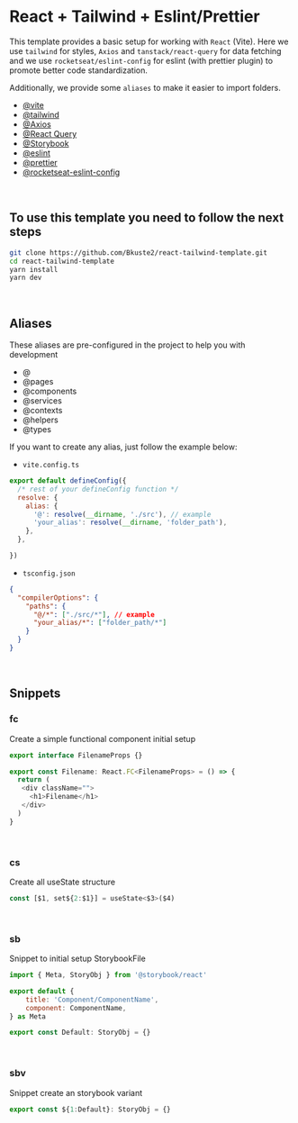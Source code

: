 # React + Tailwind + Eslint/Prettier

This template provides a basic setup for working with `React` (Vite). Here we use `tailwind` for styles, `Axios` and `tanstack/react-query` for data fetching and we use `rocketseat/eslint-config` for eslint (with prettier plugin) to promote better code standardization.
<br/>

Additionally, we provide some `aliases` to make it easier to import folders.

- [@vite](https://vitejs.dev/)
- [@tailwind](https://tailwindcss.com/docs/guides/vite)
- [@Axios](https://axios-http.com/ptbr/docs/intro)
- [@React Query](https://tanstack.com/query/latest/docs/react/overview)
- [@Storybook](https://storybook.js.org/docs/react/get-started/install/)
- [@eslint](https://eslint.org/)
- [@prettier](https://prettier.io/)
- [@rocketseat-eslint-config](https://github.com/Rocketseat/eslint-config-rocketseat.git)

<br/>

## To use this template you need to follow the next steps

```bash
git clone https://github.com/Bkuste2/react-tailwind-template.git
cd react-tailwind-template
yarn install
yarn dev
```

<br/>

## Aliases

These aliases are pre-configured in the project to help you with development

- @
- @pages
- @components
- @services
- @contexts
-	@helpers
- @types

If you want to create any alias, just follow the example below:

- `vite.config.ts`

```javascript
export default defineConfig({
  /* rest of your defineConfig function */
  resolve: {
    alias: {
      '@': resolve(__dirname, './src'), // example
      'your_alias': resolve(__dirname, 'folder_path'),
    },
  },

})
```

- `tsconfig.json`

```json
{
  "compilerOptions": {
    "paths": {
      "@/*": ["./src/*"], // example
      "your_alias/*": ["folder_path/*"]
    }
  }
}
```

<br/>

## Snippets

### fc

Create a simple functional component initial setup

```javascript
export interface FilenameProps {}

export const Filename: React.FC<FilenameProps> = () => {
  return (
   <div className="">
     <h1>Filename</h1>
   </div>
  )
}
```

<br/>

### cs

Create all useState structure

```javascript
const [$1, set${2:$1}] = useState<$3>($4)
```

<br/>

### sb

Snippet to initial setup StorybookFile

```javascript
import { Meta, StoryObj } from '@storybook/react'

export default {
	title: 'Component/ComponentName',
	component: ComponentName,
} as Meta

export const Default: StoryObj = {}
```

<br/>

### sbv

Snippet create an storybook variant

```javascript
export const ${1:Default}: StoryObj = {}
